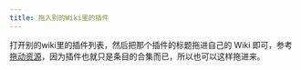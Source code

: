 ```yaml
---
title: 拖入别的Wiki里的插件
---
```


打开别的wiki里的插件列表，然后把那个插件的标题拖进自己的 Wiki 即可，参考[拖动资源](#%E6%8B%96%E5%8A%A8%E8%B5%84%E6%BA%90)，因为插件也就只是条目的合集而已，所以也可以这样拖进来。